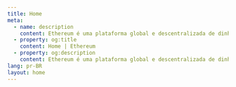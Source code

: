 ```yaml
---
title: Home
meta:
  - name: description
    content: Ethereum é uma plataforma global e descentralizada de dinheiro e novos tipos de aplicativos. No Ethereum, você pode escrever um código que controla dinheiro e criar aplicativos acessíveis em qualquer lugar do mundo.
  - property: og:title
    content: Home | Ethereum
  - property: og:description
    content: Ethereum é uma plataforma global e descentralizada de dinheiro e novos tipos de aplicativos. No Ethereum, você pode escrever um código que controla dinheiro e criar aplicativos acessíveis em qualquer lugar do mundo.
lang: pr-BR
layout: home
---
```


<HomePage/>